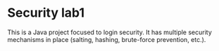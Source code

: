 # Security lab1
This is a Java project focused to login security. It has multiple security mechanisms in place (salting, hashing, brute-force prevention, etc.).
